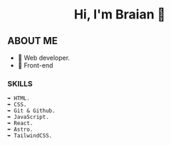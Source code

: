 <h1 align="center">Hi, I'm Braian 👋</h1>

## ABOUT ME
- 🌱 Web developer.
- 🔭 Front-end

### SKILLS
```
➥ HTML.
➥ CSS.
➥ Git & Github.
➥ JavaScript.
➥ React.
➥ Astro.
➥ TailwindCSS.
```





